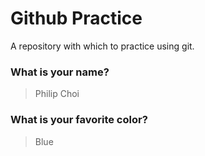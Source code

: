 # Github Practice

A repository with which to practice using git.

### What is your name?

> Philip Choi


### What is your favorite color?

> Blue
